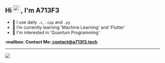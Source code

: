 ## Hi <img src="https://media.giphy.com/media/hvRJCLFzcasrR4ia7z/giphy.gif" width="25" height="25">, I'm A713F3

- 🚀 I use daily ```.c```, ```.cpp``` and ```.py```
- 🌱 I’m currently learning 'Machine Learning' and 'Flutter'
- 🤔 I'm interested in 'Quantum Programming'

<p><b>:mailbox: Contact Me:<b><a href="mailto:contact@a713f3.tech"> contact@a713f3.tech<a><p>

<hr> 
  
<img src="https://www.codewars.com/users/A713F3/badges/small">
